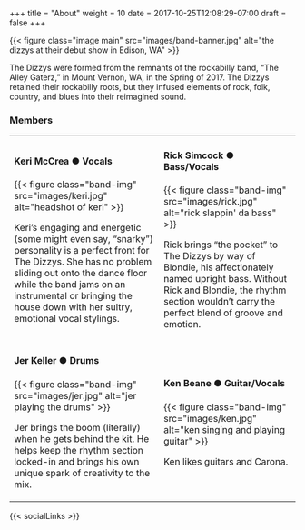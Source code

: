 +++
title = "About"
weight = 10
date = 2017-10-25T12:08:29-07:00
draft = false
+++

{{< figure class="image main" src="images/band-banner.jpg" alt="the dizzys at their debut show in Edison, WA" >}}

The Dizzys were formed from the remnants of the rockabilly band, “The Alley Gaterz,” in Mount
Vernon, WA, in the Spring of 2017. The Dizzys retained their rockabilly roots, but they infused
elements of rock, folk, country, and blues into their reimagined sound.

<h3>Members</h3>

<table id="band-members">
    <tr>
        <td>
            <h4 class="member-names">Keri McCrea &#9679; Vocals</h4>
            {{< figure class="band-img" src="images/keri.jpg" alt="headshot of keri" >}}
            <p>Keri’s engaging and energetic (some might even say, “snarky”) personality is a perfect front for The Dizzys. She has no problem sliding out onto the dance floor while the band jams on an instrumental or bringing the house down with her sultry, emotional vocal stylings.</p>
        </td>
        <td>
            <h4 class="member-names">Rick Simcock &#9679; Bass/Vocals</h4>
            {{< figure class="band-img" src="images/rick.jpg" alt="rick slappin' da bass" >}}
            <p>Rick brings “the pocket” to The Dizzys by way of Blondie, his affectionately named upright bass. Without Rick and Blondie, the rhythm section wouldn’t carry the perfect blend of groove and emotion.</p>
        </td>
    </tr>
    <tr>
        <td>
            <h4 class="member-names">Jer Keller &#9679; Drums</h4>
            {{< figure class="band-img" src="images/jer.jpg" alt="jer playing the drums" >}}
            <p>Jer brings the boom (literally) when he gets behind the kit. He helps keep the rhythm section locked-in and brings his own unique spark of creativity to the mix.</p>
        </td>
        <td>
            <h4 class="member-names">Ken Beane &#9679; Guitar/Vocals</h4>
            {{< figure class="band-img" src="images/ken.jpg" alt="ken singing and playing guitar" >}}
            <p>Ken likes guitars and Carona.</p>
        </td>
    </tr>
</table>

{{< socialLinks >}}